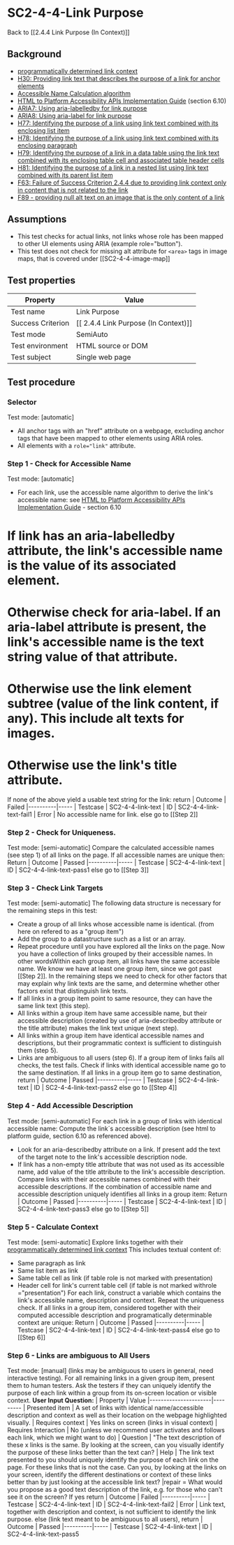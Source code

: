 
# SC2-4-4-Link Purpose
Back to [[2.4.4 Link Purpose (In Context)]]

## Background
- [programmatically determined link context](http://www.w3.org/TR/UNDERSTANDING-WCAG20/navigation-mechanisms-refs.html#pdlinkcontextdef)
- [H30: Providing link text that describes the purpose of a link for anchor elements](http://www.w3.org/TR/2014/NOTE-WCAG20-TECHS-20140916/)
- [Accessible Name Calculation algorithm](http://www.w3.org/TR/wai-aria/roles#textalternativecomputation)
- [HTML to Platform Accessibility APIs Implementation Guide](http://www.w3.org/TR/html-aapi/#a-element) (section 6.10)
- [ARIA7: Using aria-labelledby for link purpose](http://www.w3.org/TR/2014/NOTE-WCAG20-TECHS-20140916/ARIA7)
- [ARIA8: Using aria-label for link purpose](http://www.w3.org/TR/2014/NOTE-WCAG20-TECHS-20140916/ARIA8)
- [H77: Identifying the purpose of a link using link text combined with its enclosing list item](http://www.w3.org/TR/2014/NOTE-WCAG20-TECHS-20140916/H77)
- [H78: Identifying the purpose of a link using link text combined with its enclosing paragraph](http://www.w3.org/TR/2014/NOTE-WCAG20-TECHS-20140916/H78)
- [H79: Identifying the purpose of a link in a data table using the link text combined with its enclosing table cell and associated table header cells ](http://www.w3.org/TR/2014/NOTE-WCAG20-TECHS-20140916/H79)
- [H81: Identifying the purpose of a link in a nested list using link text combined with its parent list item ](http://www.w3.org/TR/2014/NOTE-WCAG20-TECHS-20140916/H81)
- [F63: Failure of Success Criterion 2.4.4 due to providing link context only in content that is not related to the link](http://www.w3.org/TR/2014/NOTE-WCAG20-TECHS-20140916/F63)
- [F89 - providing null alt text on an image that is the only content of a link](http://www.w3.org/TR/2014/NOTE-WCAG20-TECHS-20140916/F89)

## Assumptions
- This test checks for actual links, not links whose role has been mapped to other UI elements using ARIA (example role="button").
- This test does not check for missing alt attribute for `<area>` tags in image maps, that is covered under [[SC2-4-4-image-map]]

## Test properties
| Property          | Value
|-------------------|----
| Test name         | Link Purpose
| Success Criterion | [[ 2.4.4 Link Purpose (In Context)]]
| Test mode         | SemiAuto
| Test environment  | HTML source or DOM
| Test subject      | Single web page

## Test procedure
### Selector
Test mode: [automatic]
- All anchor tags with an "href" attribute on a webpage, excluding anchor tags that have been mapped to other elements using ARIA roles.
- All elements with a `role="link"` attribute.
### Step 1 - Check for Accessible Name
Test mode: [automatic]
- For each link, use the accessible name algorithm to derive the link's accessible name: see [HTML to Platform Accessibility APIs Implementation Guide](http://www.w3.org/TR/html-aapi/#a-element) - section 6.10
# If link has an aria-labelledby attribute, the link's accessible name is the value of its associated element.
# Otherwise check for aria-label. If an aria-label attribute is present, the link's accessible name is the text string value of that attribute.
# Otherwise use the link element subtree (value of the link content, if any). This include alt texts for images.
# Otherwise use the link's title attribute.
If none of the above yield a usable text string for the link:
return
| Outcome  | Failed
|----------|-----
| Testcase | SC2-4-4-link-text
| ID       | SC2-4-4-link-text-fail1
| Error    | No accessible name for link.
else go to [[Step 2]]
### Step 2 - Check for Uniqueness.
Test mode: [semi-automatic]
Compare the calculated accessible names (see step 1) of all links on the page.
If all accessible names are unique then:
Return
| Outcome  | Passed
|----------|-----
| Testcase | SC2-4-4-link-text
| ID       | SC2-4-4-link-text-pass1
else go to [[Step 3]]
### Step 3 - Check Link Targets
Test mode: [semi-automatic]
The following data structure is necessary for the remaining steps in this test:
- Create a group of all links whose accessible name is identical. (from here on refered to as a "group item")
- Add the group to a datastructure such as a list or an array.
- Repeat procedure until you have explored all the links on the page.
Now you have a collection of links grouped by their accessible names. In other wordsWithin each group item, all links have the same accessible name. We know we have at least one group item, since we got past [[Step 2]]. In the remaining steps we need to check for other factors that may explain why link texts are the same, and determine whether other factors exist that distinguish link texts.
- If all links in a group item point to same resource, they can have the same link text (this step).
- All links within a group item have same accessible name, but their accessible description (created by use of aria-describedby attribute or the title attribute) makes the link text unique (next step).
- All links within a group item have identical accessible names and descriptions, but their programmatic context is sufficient to distinguish them (step 5).
- Links are ambiguous to all users (step 6).
If a group item of links fails all checks, the test fails.
Check if links with identical accessible name go to the same destination.
If all links in a group item go to same destination, return
| Outcome  | Passed
|----------|-----
| Testcase | SC2-4-4-link-text
| ID       | SC2-4-4-link-text-pass2
else go to [[Step 4]]
### Step 4 - Add Accessible Description
Test mode: [semi-automatic]
For each link in a group of links with identical accessible name:
Compute the link´s accessible description (see html to platform guide, section 6.10 as referenced above).
- Look for an aria-describedby attribute on a link. If present add the text of the target note to the link's accessible description node.
- If link has a non-empty title attribute that was not used as its accessible name, add value of the title attribute to the link's accessible description.
Compare links with their accessible names combined with their accessible descriptions.
If the combination of accessible name and accessible description uniquely identifies all links in a group item:
Return
| Outcome  | Passed
|----------|-----
| Testcase | SC2-4-4-link-text
| ID       | SC2-4-4-link-text-pass3
else go to [[Step 5]]
### Step 5 - Calculate Context
Test mode: [semi-automatic]
Explore links together with their [programmatically determined link context](http://www.w3.org/TR/UNDERSTANDING-WCAG20/navigation-mechanisms-refs.html#pdlinkcontextdef)
This includes textual content of:
- Same paragraph as link
- Same list item as link
- Same table cell as link (if table role is not marked with presentation)
- Header cell for link's current table cell (if table is not marked withrole ="presentation")
For each link, construct a variable which contains the link's accessible name, description and context. Repeat the uniqueness check.
If all links in a group item, considered together with their computed accessible description and programatically determinable context are unique: Return
| Outcome  | Passed
|----------|-----
| Testcase | SC2-4-4-link-text
| ID       | SC2-4-4-link-text-pass4
else go to [[Step 6]]
### Step 6 - Links are ambiguous to All Users
Test mode: [manual]
(links may be ambiguous to users in general, need interactive testing).
For all remaining links in a given group item, present them to human testers.
Ask the testers if they can uniquely identify the purpose of each link within a group from its on-screen location or visible context.
**User Input Question:**
| Property             | Value
|----------------------|---------
| Presented item       | A set of links with identical name/accessible description and context as well as their location on the webpage highlighted visually.
| Requires context     | Yes links on screen (links in visual context)
| Requires Interaction | No (unless we recommend user activates and follows each link, which we might want to do)
| Question             | "The text description of these x links is the same. By looking at the screen, can you visually identify the purpose of these links better than the text can?
| Help                 | The link text presented to you should uniquely identify the purpose of each link on the page. For these links that is not the case. Can you, by looking at the links on your screen, identify the different destinations or context of these links better than by just looking at the accessible link text?
|repair = What would you propose as a good text description of the link, e.g. for those who can't see  it on the screen?
If yes return
| Outcome  | Failed
|----------|-----
| Testcase | SC2-4-4-link-text
| ID       | SC2-4-4-link-text-fail2
| Error    | Link text, together with description and context, is not sufficient to identify the link purpose.
else (link text meant to be ambiguous to all users), return
| Outcome  | Passed
|----------|-----
| Testcase | SC2-4-4-link-text
| ID       | SC2-4-4-link-text-pass5
